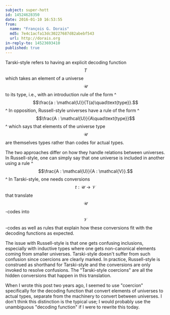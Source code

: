 ```yaml
---
subject: super-hott
id: 14524628350
date: 2016-01-10 16:53:55
from:
  name: "François G. Dorais"
  md5: 7e4c1acfa13dc30227687d82abebf543
  url: http://dorais.org
in-reply-to: 14523693410
published: true
---
```

Tarski-style refers to having an explicit decoding function $$T$$ which takes an element of a universe $$\mathcal{U}$$ to its type, i.e., with an introduction rule of the form 
^
$$\frac{a : \mathcal{U}}{T(a)\quad\text{type}}.$$
^
 In opposition, Russell-style universes have a rule of the form 
^
$$\frac{A : \mathcal{U}}{A\quad\text{type}}$$
^
 which says that elements of the universe type $$\mathcal{U}$$ are themselves types rather than codes for actual types. 

The two approaches differ on how they handle relations between universes. In Russell-style, one can simply say that one universe is included in another using a rule 
^
$$\frac{A : \mathcal{U}}{A : \mathcal{V}}.$$
^
 In Tarski-style, one needs conversions $$t:\mathcal{U} \to \mathcal{V}$$ that translate $$\mathcal{U}$$-codes into $$\mathcal{V}$$-codes as well as rules that explain how these conversions fit with the decoding functions as expected. 

The issue with Russell-style is that one gets confusing inclusions, especially with inductive types where one gets non-canonical elements coming from smaller universes. Tarski-style doesn't suffer from such confusion since coercions are clearly marked. In practice, Russell-style is construed as shorthand for Tarski-style and the conversions are only invoked to resolve confusions. The "Tarski-style coercions" are all the hidden conversions that happen in this translation. 

When I wrote this post two years ago, I seemed to use "coercion" specifically for the decoding function that convert elements of universes to actual types, separate from the machinery to convert between universes. I don't think this distinction is the typical use; I would probably use the unambiguous "decoding function" if I were to rewrite this today.
